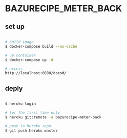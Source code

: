 # BAZURECIPE_METER_BACK

## set up

```bash

# build image
$ docker-compose build --no-cache

# up container
$ docker-compose up -d

# access
http://localhost:8000/docs#/
```

## deply

```bash

$ heroku login

# for the first time only
$ heroku git:remote -a bazurecipe-meter-back

# push to heroku repo
$ git push heroku master

```